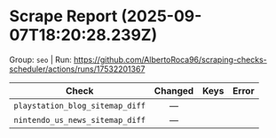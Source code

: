# Scrape Report (2025-09-07T18:20:28.239Z)

Group: `seo`  |  Run: https://github.com/AlbertoRoca96/scraping-checks-scheduler/actions/runs/17532201367

| Check | Changed | Keys | Error |
|---|:---:|:--|:--|
| `playstation_blog_sitemap_diff` | — |  |  |
| `nintendo_us_news_sitemap_diff` | — |  |  |
